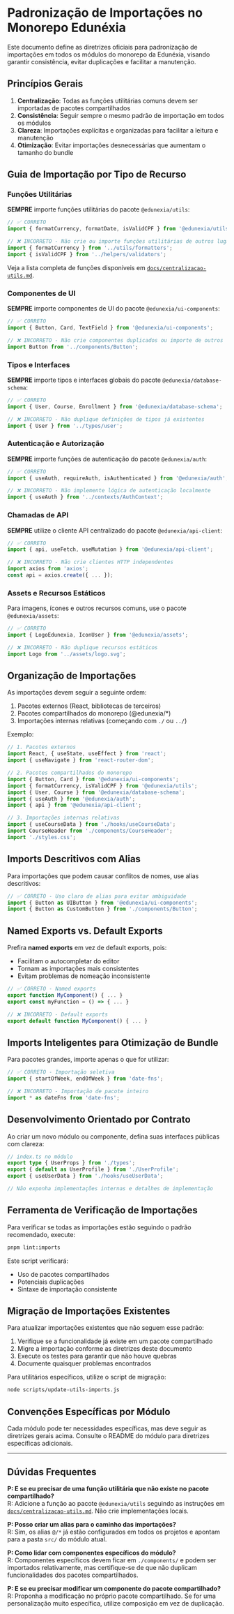 <!-- cSpell:disable -->
# Padronização de Importações no Monorepo Edunéxia

Este documento define as diretrizes oficiais para padronização de importações em todos os módulos do monorepo da Edunéxia, visando garantir consistência, evitar duplicações e facilitar a manutenção.

## Princípios Gerais

1. **Centralização**: Todas as funções utilitárias comuns devem ser importadas de pacotes compartilhados
2. **Consistência**: Seguir sempre o mesmo padrão de importação em todos os módulos
3. **Clareza**: Importações explícitas e organizadas para facilitar a leitura e manutenção
4. **Otimização**: Evitar importações desnecessárias que aumentam o tamanho do bundle

## Guia de Importação por Tipo de Recurso

### Funções Utilitárias

**SEMPRE** importe funções utilitárias do pacote `@edunexia/utils`:

```typescript
// ✅ CORRETO
import { formatCurrency, formatDate, isValidCPF } from '@edunexia/utils';

// ❌ INCORRETO - Não crie ou importe funções utilitárias de outros lugares
import { formatCurrency } from '../utils/formatters';
import { isValidCPF } from '../helpers/validators';
```

Veja a lista completa de funções disponíveis em [`docs/centralizacao-utils.md`](./centralizacao-utils.md).

### Componentes de UI

**SEMPRE** importe componentes de UI do pacote `@edunexia/ui-components`:

```typescript
// ✅ CORRETO
import { Button, Card, TextField } from '@edunexia/ui-components';

// ❌ INCORRETO - Não crie componentes duplicados ou importe de outros lugares
import Button from '../components/Button';
```

### Tipos e Interfaces

**SEMPRE** importe tipos e interfaces globais do pacote `@edunexia/database-schema`:

```typescript
// ✅ CORRETO
import { User, Course, Enrollment } from '@edunexia/database-schema';

// ❌ INCORRETO - Não duplique definições de tipos já existentes
import { User } from '../types/user';
```

### Autenticação e Autorização

**SEMPRE** importe funções de autenticação do pacote `@edunexia/auth`:

```typescript
// ✅ CORRETO
import { useAuth, requireAuth, isAuthenticated } from '@edunexia/auth';

// ❌ INCORRETO - Não implemente lógica de autenticação localmente
import { useAuth } from '../contexts/AuthContext';
```

### Chamadas de API

**SEMPRE** utilize o cliente API centralizado do pacote `@edunexia/api-client`:

```typescript
// ✅ CORRETO
import { api, useFetch, useMutation } from '@edunexia/api-client';

// ❌ INCORRETO - Não crie clientes HTTP independentes
import axios from 'axios';
const api = axios.create({ ... });
```

### Assets e Recursos Estáticos

Para imagens, ícones e outros recursos comuns, use o pacote `@edunexia/assets`:

```typescript
// ✅ CORRETO
import { LogoEdunexia, IconUser } from '@edunexia/assets';

// ❌ INCORRETO - Não duplique recursos estáticos
import Logo from '../assets/logo.svg';
```

## Organização de Importações

As importações devem seguir a seguinte ordem:

1. Pacotes externos (React, bibliotecas de terceiros)
2. Pacotes compartilhados do monorepo (@edunexia/*)
3. Importações internas relativas (começando com `./` ou `../`)

Exemplo:

```typescript
// 1. Pacotes externos
import React, { useState, useEffect } from 'react';
import { useNavigate } from 'react-router-dom';

// 2. Pacotes compartilhados do monorepo
import { Button, Card } from '@edunexia/ui-components';
import { formatCurrency, isValidCPF } from '@edunexia/utils';
import { User, Course } from '@edunexia/database-schema';
import { useAuth } from '@edunexia/auth';
import { api } from '@edunexia/api-client';

// 3. Importações internas relativas
import { useCourseData } from './hooks/useCourseData';
import CourseHeader from './components/CourseHeader';
import './styles.css';
```

## Imports Descritivos com Alias

Para importações que podem causar conflitos de nomes, use alias descritivos:

```typescript
// ✅ CORRETO - Uso claro de alias para evitar ambiguidade
import { Button as UIButton } from '@edunexia/ui-components';
import { Button as CustomButton } from './components/Button';
```

## Named Exports vs. Default Exports

Prefira **named exports** em vez de default exports, pois:
- Facilitam o autocompletar do editor
- Tornam as importações mais consistentes
- Evitam problemas de nomeação inconsistente

```typescript
// ✅ CORRETO - Named exports
export function MyComponent() { ... }
export const myFunction = () => { ... }

// ❌ INCORRETO - Default exports
export default function MyComponent() { ... }
```

## Imports Inteligentes para Otimização de Bundle

Para pacotes grandes, importe apenas o que for utilizar:

```typescript
// ✅ CORRETO - Importação seletiva
import { startOfWeek, endOfWeek } from 'date-fns';

// ❌ INCORRETO - Importação de pacote inteiro
import * as dateFns from 'date-fns';
```

## Desenvolvimento Orientado por Contrato

Ao criar um novo módulo ou componente, defina suas interfaces públicas com clareza:

```typescript
// index.ts no módulo
export type { UserProps } from './types';
export { default as UserProfile } from './UserProfile';
export { useUserData } from './hooks/useUserData';

// Não exponha implementações internas e detalhes de implementação
```

## Ferramenta de Verificação de Importações

Para verificar se todas as importações estão seguindo o padrão recomendado, execute:

```bash
pnpm lint:imports
```

Este script verificará:
- Uso de pacotes compartilhados
- Potenciais duplicações
- Sintaxe de importação consistente

## Migração de Importações Existentes

Para atualizar importações existentes que não seguem esse padrão:

1. Verifique se a funcionalidade já existe em um pacote compartilhado
2. Migre a importação conforme as diretrizes deste documento
3. Execute os testes para garantir que não houve quebras
4. Documente quaisquer problemas encontrados

Para utilitários específicos, utilize o script de migração:

```bash
node scripts/update-utils-imports.js
```

## Convenções Específicas por Módulo

Cada módulo pode ter necessidades específicas, mas deve seguir as diretrizes gerais acima. Consulte o README do módulo para diretrizes específicas adicionais.

---

## Dúvidas Frequentes

**P: E se eu precisar de uma função utilitária que não existe no pacote compartilhado?**  
R: Adicione a função ao pacote `@edunexia/utils` seguindo as instruções em [`docs/centralizacao-utils.md`](./centralizacao-utils.md#contribuição). Não crie implementações locais.

**P: Posso criar um alias para o caminho das importações?**  
R: Sim, os alias `@/*` já estão configurados em todos os projetos e apontam para a pasta `src/` do módulo atual.

**P: Como lidar com componentes específicos do módulo?**  
R: Componentes específicos devem ficar em `./components/` e podem ser importados relativamente, mas certifique-se de que não duplicam funcionalidades dos pacotes compartilhados.

**P: E se eu precisar modificar um componente do pacote compartilhado?**  
R: Proponha a modificação no próprio pacote compartilhado. Se for uma personalização muito específica, utilize composição em vez de duplicação. 